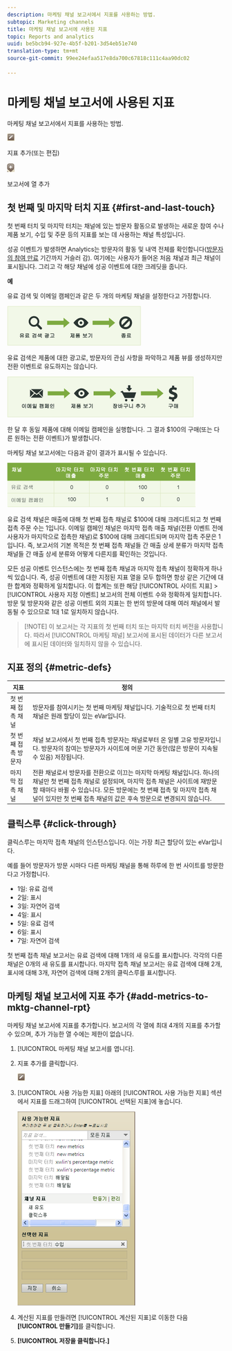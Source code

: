 ```yaml
---
description: 마케팅 채널 보고서에서 지표를 사용하는 방법.
subtopic: Marketing channels
title: 마케팅 채널 보고서에 사용된 지표
topic: Reports and analytics
uuid: be5bcb94-927e-4b5f-b201-3d54eb51e740
translation-type: tm+mt
source-git-commit: 99ee24efaa517e8da700c67818c111c4aa90dc02

---
```



# 마케팅 채널 보고서에 사용된 지표

마케팅 채널 보고서에서 지표를 사용하는 방법.

![](assets/metric_edit_icon.png)

지표 추가(또는 편집)

![](assets/add_column_icon.png)

 보고서에 열 추가

## 첫 번째 및 마지막 터치 지표 {#first-and-last-touch}

첫 번째 터치 및 마지막 터치는 채널에 있는 방문자 활동으로 발생하는 새로운 참여 수나 제품 보기, 수입 및 주문 등의 지표를 보는 데 사용하는 채널 특성입니다.

성공 이벤트가 발생하면 Analytics는 방문자의 활동 및 내역 전체를 확인합니다([방문자의 참여 만료](/help/components/c-marketing-channels/visitor-engagement.md) 기간까지 거슬러 감). 여기에는 사용자가 들어온 처음 채널과 최근 채널이 표시됩니다. 그리고 각 해당 채널에 성공 이벤트에 대한 크레딧을 줍니다.

<!-- 

<note>
  A first-touch value has a rolling expiration based on the frequency of a visitor returning to the site. This first-touch expiration resets whenever a visitor returns to the site. This effects reporting by causing first-touch values to persist longer than you might expect. For example, this can occur if an instance of an first-touch channel was created a year ago. Remove the values on the eVar in the admin console to reset.
</note>

 -->

**예**

유료 검색 및 이메일 캠페인과 같은 두 개의 마케팅 채널을 설정한다고 가정합니다.

![](assets/paid_search.png)

유료 검색은 제품에 대한 광고로, 방문자의 관심 사항을 파악하고 제품 뷰를 생성하지만 전환 이벤트로 유도하지는 않습니다.

![](assets/email_campaign.png)

한 달 후 동일 제품에 대해 이메일 캠페인을 실행합니다. 그 결과 $100의 구매(또는 다른 원하는 전환 이벤트)가 발생합니다.

마케팅 채널 보고서에는 다음과 같이 결과가 표시될 수 있습니다.

![](assets/report-graphic.png)

유료 검색 채널은 매출에 대해 첫 번째 접촉 채널로 $100에 대해 크레디트되고 첫 번째 접촉 주문 수는 1입니다. 이메일 캠페인 채널은 마지막 접촉 매출 채널(전환 이벤트 전에 사용자가 마지막으로 접촉한 채널)로 $100에 대해 크레디트되며 마지막 접촉 주문은 1입니다. 즉, 보고서의 기본 목적은 첫 번째 접촉 채널들 간 매출 상세 분류가 마지막 접촉 채널들 간 매출 상세 분류와 어떻게 다른지를 확인하는 것입니다.

모든 성공 이벤트 인스턴스에는 첫 번째 접촉 채널과 마지막 접촉 채널이 정확하게 하나씩 있습니다. 즉, 성공 이벤트에 대한 지정된 지표 열을 모두 합하면 항상 같은 기간에 대한 합계와 정확하게 일치합니다. 이 합계는 또한 해당 [!UICONTROL 사이트 지표] &gt; [!UICONTROL 사용자 지정 이벤트] 보고서의 전체 이벤트 수와 정확하게 일치합니다. 방문 및 방문자와 같은 성공 이벤트 외의 지표는 한 번의 방문에 대해 여러 채널에서 발동될 수 있으므로 1대 1로 일치하지 않습니다.

> [!NOTE] 이 보고서는 각 지표의 첫 번째 터치 또는 마지막 터치 버전을 사용합니다. 따라서 [!UICONTROL 마케팅 채널] 보고서에 표시된 데이터가 다른 보고서에 표시된 데이터와 일치하지 않을 수 있습니다.

## 지표 정의 {#metric-defs}

| 지표 | 정의 |
|--- |--- |
| 첫 번째 접촉 채널 | 방문자를 참여시키는 첫 번째 마케팅 채널입니다. 기술적으로 첫 번째 터치 채널은 원래 할당이 있는 eVar입니다. |
| 첫 번째 접촉 방문자 | 채널 보고서에서 첫 번째 접촉 방문자는 채널로부터 온 일별 고유 방문자입니다. 방문자의 참여는 방문자가 사이트에 머문 기간 동안(많은 방문이 지속될 수 있음) 저장됩니다. |
| 마지막 접촉 채널 | 전환 채널로서 방문자를 전환으로 이끄는 마지막 마케팅 채널입니다. 하나의 채널만 첫 번째 접촉 채널로 설정되며, 마지막 접촉 채널은 사이트에 재방문할 때마다 바뀔 수 있습니다. 모든 방문에는 첫 번째 접촉 및 마지막 접촉 채널이 있지만 첫 번째 접촉 채널의 값은 후속 방문으로 변경되지 않습니다. |

## 클릭스루 {#click-through}

클릭스루는 마지막 접촉 채널의 인스턴스입니다. 이는 가장 최근 할당이 있는 eVar입니다.

예를 들어 방문자가 방문 시마다 다른 마케팅 채널을 통해 하루에 한 번 사이트를 방문한다고 가정합니다.

* 1일: 유료 검색
* 2일: 표시
* 3일: 자연어 검색
* 4일: 표시
* 5일: 유료 검색
* 6일: 표시
* 7일: 자연어 검색

첫 번째 접촉 채널 보고서는 유료 검색에 대해 1개의 새 유도를 표시합니다. 각각의 다른 채널은 0개의 새 유도를 표시합니다. 마지막 접촉 채널 보고서는 유료 검색에 대해 2개, 표시에 대해 3개, 자연어 검색에 대해 2개의 클릭스루를 표시합니다.

## 마케팅 채널 보고서에 지표 추가 {#add-metrics-to-mktg-channel-rpt}

마케팅 채널 보고서에 지표를 추가합니다. 보고서의 각 열에 최대 4개의 지표를 추가할 수 있으며, 추가 가능한 열 수에는 제한이 없습니다.

1. [!UICONTROL 마케팅 채널 보고서를 엽니다].
1. 지표 추가를 클릭합니다.

   ![](assets/metric_edit_icon.png)

1. [!UICONTROL 사용 가능한 지표] 아래의 [!UICONTROL 사용 가능한 지표] 섹션에서 지표를 드래그하여 [!UICONTROL 선택된 지표]에 놓습니다.

   ![단계 결과](assets/metric_create.png)

1. 계산된 지표를 만들려면 [!UICONTROL 계산된 지표]로 이동한 다음 **[!UICONTROL 만들기]**&#x200B;를 클릭합니다.
1. **[!UICONTROL 저장을 클릭합니다.]**
